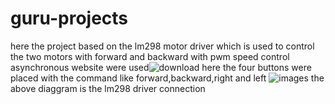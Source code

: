 # guru-projects
here the project based on the lm298 motor driver which is used to control the two motors with forward and backward with pwm speed control 
asynchronous website were used![download](https://github.com/Vishnu-Prasath3/guru-projects/assets/160331276/4f4e32c9-f6cb-4a89-8686-e2d565d2cc9c)
here the four buttons were placed with the command like forward,backward,right and left
![images](https://github.com/Vishnu-Prasath3/guru-projects/assets/160331276/976f5243-e54c-4ba9-8f7f-750b599ce9f8)
the above diaggram is the lm298 driver connection
